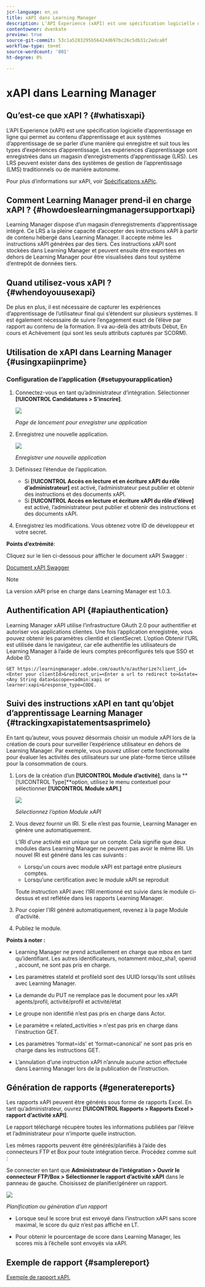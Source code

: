 ```yaml
---
jcr-language: en_us
title: xAPI dans Learning Manager
description: L’API Experience (xAPI) est une spécification logicielle d’apprentissage en ligne qui permet au contenu d’apprentissage et aux systèmes d’apprentissage de se parler d’une manière qui enregistre et suit tous les types d’expériences d’apprentissage. Les expériences d’apprentissage sont enregistrées dans un magasin d’enregistrements d’apprentissage (LRS). Les LRS peuvent exister dans des systèmes de gestion de l’apprentissage (LMS) traditionnels ou de manière autonome.
contentowner: dvenkate
preview: true
source-git-commit: 53c1a5283295b56424d697bc26c5db31c2edca0f
workflow-type: tm+mt
source-wordcount: '801'
ht-degree: 0%

---
```




# xAPI dans Learning Manager

## Qu’est-ce que xAPI ? {#whatisxapi}

L’API Experience (xAPI) est une spécification logicielle d’apprentissage en ligne qui permet au contenu d’apprentissage et aux systèmes d’apprentissage de se parler d’une manière qui enregistre et suit tous les types d’expériences d’apprentissage. Les expériences d’apprentissage sont enregistrées dans un magasin d’enregistrements d’apprentissage (LRS). Les LRS peuvent exister dans des systèmes de gestion de l’apprentissage (LMS) traditionnels ou de manière autonome.

Pour plus d’informations sur xAPI, voir [Spécifications xAPIc](https://github.com/adlnet/xAPI-Spec).

## Comment Learning Manager prend-il en charge xAPI ? {#howdoeslearningmanagersupportxapi}

Learning Manager dispose d’un magasin d’enregistrements d’apprentissage intégré. Ce LRS a la pleine capacité d’accepter des instructions xAPI à partir de contenu hébergé dans Learning Manager. Il accepte même les instructions xAPI générées par des tiers. Ces instructions xAPI sont stockées dans Learning Manager et peuvent ensuite être exportées en dehors de Learning Manager pour être visualisées dans tout système d’entrepôt de données tiers.

## Quand utilisez-vous xAPI ? {#whendoyouusexapi}

De plus en plus, il est nécessaire de capturer les expériences d’apprentissage de l’utilisateur final qui s’étendent sur plusieurs systèmes.  Il est également nécessaire de suivre l’engagement exact de l’élève par rapport au contenu de la formation. Il va au-delà des attributs Début, En cours et Achèvement (qui sont les seuls attributs capturés par SCORM).

## Utilisation de xAPI dans Learning Manager {#usingxapiinprime}

### Configuration de l’application {#setupyourapplication}

1. Connectez-vous en tant qu’administrateur d’intégration. Sélectionner **[!UICONTROL Candidatures > S’inscrire]**.

   ![](assets/appregistration.png)

   *Page de lancement pour enregistrer une application*

1. Enregistrez une nouvelle application.

   ![](assets/appregistration.png)

   *Enregistrer une nouvelle application*

1. Définissez l’étendue de l’application.

   * Si **[!UICONTROL Accès en lecture et en écriture xAPI du rôle d’administrateur]** est activé, l’administrateur peut publier et obtenir des instructions et des documents xAPI.
   * Si **[!UICONTROL Accès en lecture et écriture xAPI du rôle d’élève]** est activé, l’administrateur peut publier et obtenir des instructions et des documents xAPI.

1. Enregistrez les modifications. Vous obtenez votre ID de développeur et votre secret.

**Points d’extrémité**:

Cliquez sur le lien ci-dessous pour afficher le document xAPI Swagger :

[Document xAPI Swagger](https://learningmanagereu.adobe.com/docs/primeapi/xapi/)

>[!NOTE]
>
>La version xAPI prise en charge dans Learning Manager est 1.0.3.


## Authentification API {#apiauthentication}

Learning Manager xAPI utilise l’infrastructure OAuth 2.0 pour authentifier et autoriser vos applications clientes. Une fois l’application enregistrée, vous pouvez obtenir les paramètres clientId et clientSecret. L’option Obtenir l’URL est utilisée dans le navigateur, car elle authentifie les utilisateurs de Learning Manager à l’aide de leurs comptes préconfigurés tels que SSO et Adobe ID.

```
GET https://learningmanager.adobe.com/oauth/o/authorize?client_id=<Enter your clientId>&redirect_uri=<Enter a url to redirect to>&state=<Any String data>&scope=<admin:xapi or learner:xapi>&response_type=CODE.
```

## Suivi des instructions xAPI en tant qu’objet d’apprentissage Learning Manager {#trackingxapistatementsasprimelo}

En tant qu’auteur, vous pouvez désormais choisir un module xAPI lors de la création de cours pour surveiller l’expérience utilisateur en dehors de Learning Manager. Par exemple, vous pouvez utiliser cette fonctionnalité pour évaluer les activités des utilisateurs sur une plate-forme tierce utilisée pour la consommation de cours.

1. Lors de la création d’un **[!UICONTROL Module d’activité]**, dans la **[!UICONTROL Type]**option, utilisez le menu contextuel pour sélectionner  **[!UICONTROL Module xAPI.]**

   ![](assets/xapimodulecreation.png)

   *Sélectionnez l’option Module xAPI*

1. Vous devez fournir un IRI. Si elle n’est pas fournie, Learning Manager en génère une automatiquement.

   L’IRI d’une activité est unique sur un compte. Cela signifie que deux modules dans Learning Manager ne peuvent pas avoir le même IRI. Un nouvel IRI est généré dans les cas suivants :

   * Lorsqu&#39;un cours avec module xAPI est partagé entre plusieurs comptes.
   * Lorsqu’une certification avec le module xAPI se reproduit



   Toute instruction xAPI avec l’IRI mentionné est suivie dans le module ci-dessus et est reflétée dans les rapports Learning Manager.

1. Pour copier l&#39;IRI généré automatiquement, revenez à la page Module d&#39;activité.
1. Publiez le module.

**Points à noter :**

* Learning Manager ne prend actuellement en charge que mbox en tant qu’identifiant. Les autres identificateurs, notamment mboz_sha1, openid , account, ne sont pas pris en charge.

* Les paramètres stateId et profileId sont des UUID lorsqu’ils sont utilisés avec Learning Manager.
* La demande du PUT ne remplace pas le document pour les xAPI agents/profil, activité/profil et activité/état
* Le groupe non identifié n’est pas pris en charge dans Actor.
* Le paramètre « related_activities » n&#39;est pas pris en charge dans l&#39;instruction GET.
* Les paramètres &#39;format=ids&#39; et &#39;format=canonical&#39; ne sont pas pris en charge dans les instructions GET.
* L’annulation d’une instruction xAPI n’annule aucune action effectuée dans Learning Manager lors de la publication de l’instruction.

## Génération de rapports {#generatereports}

Les rapports xAPI peuvent être générés sous forme de rapports Excel. En tant qu’administrateur, ouvrez **[!UICONTROL Rapports > Rapports Excel > rapport d’activité xAPI]**.

Le rapport téléchargé récupère toutes les informations publiées par l’élève et l’administrateur pour n’importe quelle instruction.

Les mêmes rapports peuvent être générés/planifiés à l’aide des connecteurs FTP et Box pour toute intégration tierce. Procédez comme suit :

Se connecter en tant que **Administrateur de l’intégration > Ouvrir le connecteur FTP/Box > Sélectionner le rapport d’activité xAPI** dans le panneau de gauche. Choisissez de planifier/générer un rapport.

![](assets/xapischedule.png)

*Planification ou génération d’un rapport*

* Lorsque seul le score brut est envoyé dans l’instruction xAPI sans score maximal, le score du quiz n’est pas affiché en LT.

* Pour obtenir le pourcentage de score dans Learning Manager, les scores mis à l’échelle sont envoyés via xAPI.

## Exemple de rapport {#samplereport}

[Exemple de rapport xAPI.](assets/xapireport8842560559890766717csv.zip)
